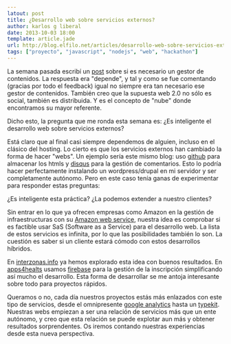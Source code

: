 ```yaml
---
latout: post
title: ¿Desarrollo web sobre servicios externos?
author: karlos g liberal
date: 2013-10-03 18:00
template: article.jade
url: http://blog.elfilo.net/articles/desarrollo-web-sobre-servicios-externos/index.html
tags: ["proyecto", "javascript", "nodejs", "web", "hackathon"]
---
```


La semana pasada escribí un [post](http://blog.elfilo.net/articles/necesario-un-gestor-de-contenidos/) sobre si es necesario un gestor de contenidos. La respuesta era "depende", y tal y como se fue comentando (gracias por todo el feedback) igual no siempre era tan necesario ese gestor de contenidos. También creo que la supuesta web 2.0 no sólo es social, también es distribuida. Y es el concepto de "nube" donde encontramos su mayor referente.

Dicho esto, la pregunta que me ronda esta semana es: ¿Es inteligente el desarrollo web sobre servicios externos?

<!--more-->

Está claro que al final casi siempre dependemos de alguien, incluso en el clásico del hosting. Lo cierto es que los servicios externos han cambiado la forma de hacer "webs". Un ejemplo sería este mismo blog: uso [github](http://github.com) para almacenar los htmls y [disqus](http://disqus.com/) para la gestión de comentarios. Esto lo podría hacer perfectamente instalando un wordpress/drupal en mi servidor y ser completamente autónomo. Pero en este caso tenía ganas de experimentar para responder estas preguntas:

¿Es inteligente esta práctica? ¿La podemos extender a nuestro clientes? 

Sin entrar en lo que ya ofrecen empresas como Amazon en la gestión de infraestructuras con su [Amazon web service](http://aws.amazon.com/es/), nuestra idea es comprobar si es factible usar SaS (Software as a Service) para el desarrollo web. La lista de estos servicios es infinita, por lo que las posibilidades también lo son. La cuestión es saber si un cliente estará cómodo con estos desarrollos híbridos. 

En [interzonas.info](http://interzonas.info) ya hemos explorado esta idea con buenos resultados. En [apps4healts](http://apps4healths.es) usamos [firebase](http://firebase.com) para la gestión de la inscripción simplificando así mucho el desarrollo. Esta forma de desarrollar se me antoja interesante sobre todo para proyectos rápidos.

Queramos o no, cada día nuestros proyectos estás más enlazados con este tipo de servicios, desde el omnipresente [google analytics](http://www.google.com/analytics/) hasta un [typekit](https://typekit.com/). Nuestras webs empiezan a ser una relación de servicios más que un ente autónomo, y creo que esta relación se puede explotar aun más y obtener resultados sorprendentes. Os iremos contando nuestras experiencias desde esta nueva perspectiva.






